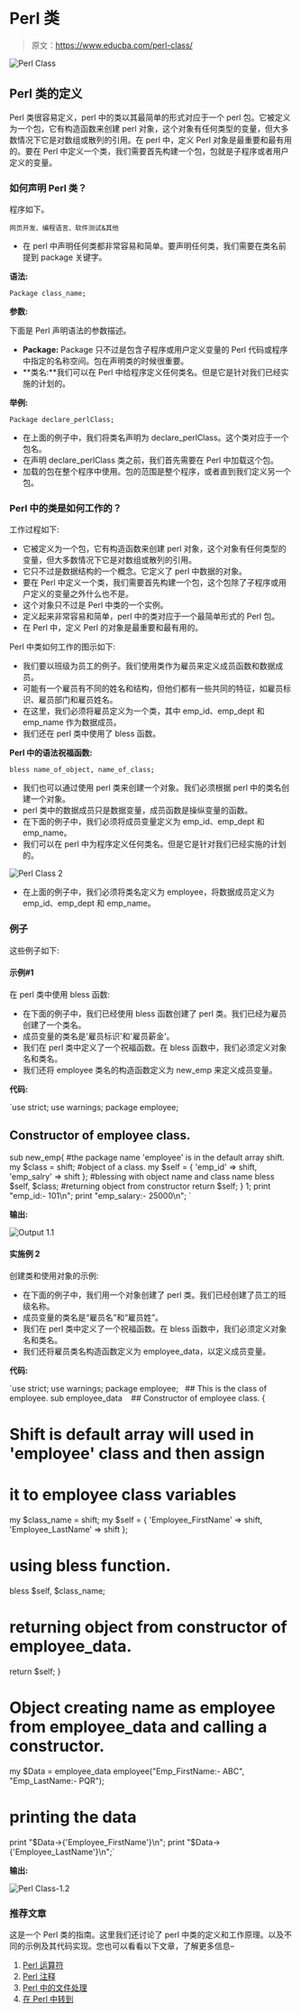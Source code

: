 # Perl 类

> 原文：<https://www.educba.com/perl-class/>

![Perl Class](img/5266ced95d9a18e54d75363e20256133.png "Perl Class")



## Perl 类的定义

Perl 类很容易定义，perl 中的类以其最简单的形式对应于一个 perl 包。它被定义为一个包，它有构造函数来创建 perl 对象，这个对象有任何类型的变量，但大多数情况下它是对数组或散列的引用。在 perl 中，定义 Perl 对象是最重要和最有用的。要在 Perl 中定义一个类，我们需要首先构建一个包，包就是子程序或者用户定义的变量。

### 如何声明 Perl 类？

程序如下。

<small>网页开发、编程语言、软件测试&其他</small>

*   在 perl 中声明任何类都非常容易和简单。要声明任何类，我们需要在类名前提到 package 关键字。

**语法:**

`Package class_name;`

**参数:**

下面是 Perl 声明语法的参数描述。

*   **Package:** Package 只不过是包含子程序或用户定义变量的 Perl 代码或程序中指定的名称空间。包在声明类的时候很重要。
*   **类名:**我们可以在 Perl 中给程序定义任何类名。但是它是针对我们已经实施的计划的。

**举例:**

`Package declare_perlClass;`

*   在上面的例子中，我们将类名声明为 declare_perlClass。这个类对应于一个包名。
*   在声明 declare_perlClass 类之前，我们首先需要在 Perl 中加载这个包。
*   加载的包在整个程序中使用。包的范围是整个程序，或者直到我们定义另一个包。

### Perl 中的类是如何工作的？

工作过程如下:

*   它被定义为一个包，它有构造函数来创建 perl 对象，这个对象有任何类型的变量，但大多数情况下它是对数组或散列的引用。
*   它只不过是数据结构的一个概念。它定义了 perl 中数据的对象。
*   要在 Perl 中定义一个类，我们需要首先构建一个包，这个包除了子程序或用户定义的变量之外什么也不是。
*   这个对象只不过是 Perl 中类的一个实例。
*   定义起来非常容易和简单，perl 中的类对应于一个最简单形式的 Perl 包。
*   在 Perl 中，定义 Perl 的对象是最重要和最有用的。

Perl 中类如何工作的图示如下:

*   我们要以班级为员工的例子。我们使用类作为雇员来定义成员函数和数据成员。
*   可能有一个雇员有不同的姓名和结构，但他们都有一些共同的特征，如雇员标识、雇员部门和雇员姓名。
*   在这里，我们必须将雇员定义为一个类，其中 emp_id、emp_dept 和 emp_name 作为数据成员。
*   我们还在 perl 类中使用了 bless 函数。

**Perl 中的语法祝福函数:**

`bless name_of_object, name_of_class;`

*   我们也可以通过使用 perl 类来创建一个对象。我们必须根据 perl 中的类名创建一个对象。
*   perl 类中的数据成员只是数据变量，成员函数是操纵变量的函数。
*   在下面的例子中，我们必须将成员变量定义为 emp_id、emp_dept 和 emp_name。
*   我们可以在 perl 中为程序定义任何类名。但是它是针对我们已经实施的计划的。

![Perl Class 2](img/800c22833ff4985b1e52bbec949e0209.png)



*   在上面的例子中，我们必须将类名定义为 employee，将数据成员定义为 emp_id、emp_dept 和 emp_name。

### 例子

这些例子如下:

#### 示例#1

在 perl 类中使用 bless 函数:

*   在下面的例子中，我们已经使用 bless 函数创建了 perl 类。我们已经为雇员创建了一个类名。
*   成员变量的类名是'雇员标识'和'雇员薪金'。
*   我们在 perl 类中定义了一个祝福函数。在 bless 函数中，我们必须定义对象名和类名。
*   我们还将 employee 类名的构造函数定义为 new_emp 来定义成员变量。

**代码:**

`use strict;
use warnings;
package employee;
## Constructor of employee class.
sub new_emp{
#the package name 'employee' is in the default array shift.
my $class = shift;
#object of a class.
my $self = {
'emp_id' => shift,
'emp_salry' => shift
};
#blessing with object name and class name
bless $self, $class;
#returning object from constructor
return $self;
} 1;
print "emp_id:- 101\n";
print "emp_salary:- 25000\n"; `

**输出:**

![Output 1.1](img/9b29254a5f38e9fe570d756a05c843dd.png "Perl Class-1.1")



#### 实施例 2

创建类和使用对象的示例:

*   在下面的例子中，我们用一个对象创建了 perl 类。我们已经创建了员工的班级名称。
*   成员变量的类名是“雇员名”和“雇员姓”。
*   我们在 perl 类中定义了一个祝福函数。在 bless 函数中，我们必须定义对象名和类名。
*   我们还将雇员类名构造函数定义为 employee_data，以定义成员变量。

**代码:**

`use strict;
use warnings;
package employee;   ## This is the class of employee.
sub employee_data    ## Constructor of employee class.
{
# Shift is default array will used in 'employee' class and then assign
# it to employee class variables
my $class_name = shift;
my $self = {
'Employee_FirstName' => shift,
'Employee_LastName' => shift
};
# using bless function.
bless $self, $class_name;
# returning object from constructor of employee_data.
return $self;
}
# Object creating name as employee from employee_data and calling a constructor.
my $Data = employee_data employee("Emp_FirstName:- ABC", "Emp_LastName:- PQR");
# printing the data
print "$Data->{'Employee_FirstName'}\n";
print "$Data->{'Employee_LastName'}\n";`

**输出:**

![Perl Class-1.2](img/1e216cd66794c7dd3d9bca18147ab180.png "Perl Class-1.2")



### 推荐文章

这是一个 Perl 类的指南。这里我们还讨论了 perl 中类的定义和工作原理。以及不同的示例及其代码实现。您也可以看看以下文章，了解更多信息–

1.  [Perl 运算符](https://www.educba.com/perl-operators/)
2.  [Perl 注释](https://www.educba.com/perl-comments/)
3.  [Perl 中的文件处理](https://www.educba.com/file-handling-in-perl/)
4.  [在 Perl 中转到](https://www.educba.com/goto-in-perl/)





